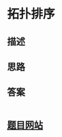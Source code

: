 # 拓扑排序

## 描述


## 思路

## 答案
``` c

```

## [题目网站](https://www.nowcoder.com/practice/735a34ff4672498b95660f43b7fcd628?tpId=308&tqId=1292435&ru=/exam/oj&qru=/ta/algorithm-start/question-ranking&sourceUrl=%2Fexam%2Foj%3Fpage%3D1%26tab%3D%25E7%25AE%2597%25E6%25B3%2595%25E7%25AF%2587%26topicId%3D308)
